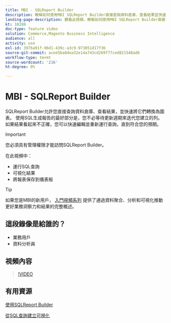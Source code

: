 ```yaml
---
title: MBI - SQLReport Builder
description: 瞭解如何使用MBI SQLReport Builder直接查詢資料倉庫、查看結果並快速將結果轉換為圖表。
landing-page-description: 觀看此視頻，瞭解如何使用MBI SQLReport Builder直接查詢資料倉庫、查看結果並快速將它們轉換為圖表。
kt: 10288
doc-type: feature video
solution: Commerce,Magento Business Intelligence
audience: all
activity: use
exl-id: 3976a91f-96d1-439c-a3c9-973051d17f36
source-git-commit: acee5ba84ea32e14a743cd269f77ced821548ad6
workflow-type: tm+mt
source-wordcount: '216'
ht-degree: 0%

---
```


# MBI - SQLReport Builder

SQLReport Builder允許您直接查詢資料倉庫、查看結果，並快速將它們轉換為圖表。 使用SQL生成報告的最好部分是，您不必等待更新週期來迭代您建立的列。 如果結果看起來不正確，您可以快速編輯並重新運行查詢，直到符合您的預期。

>[!IMPORTANT]
>
>您必須具有管理權限才能訪問SQLReport Builder。

在此視頻中：

- 運行SQL查詢
- 可視化結果
- 將報表保存到儀表板

>[!TIP]
>
>如果您是MBI的新用戶， [入門視頻系列](1-overview.md) 提供了通過資料聚合、分析和可視化推動更好業務洞察力和結果的完整概述。

## 這段錄像是給誰的？

- 業務用戶
- 資料分析員

## 視頻內容

>[!VIDEO](https://video.tv.adobe.com/v/342406?quality=12&learn=on)

## 有用資源

[使用SQLReport Builder](https://docs.magento.com/mbi/data-analyst/dev-reports/sql-rpt-bldr.html)

[從SQL查詢建立可視化](https://docs.magento.com/mbi/tutorials/create-visuals-from-sql.html)
